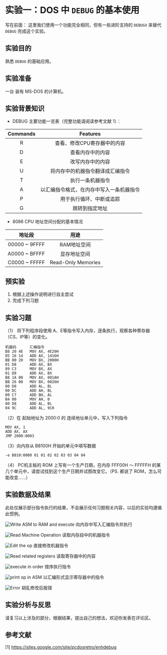 # 实验一：DOS 中 ```DEBUG``` 的基本使用

写在前面： 这里我们使用一个功能完全相同，但有一些进阶支持的 ```DEBUGX``` 来替代 ```DEBUG``` 完成这个实验。

## 实验目的

熟悉 ```DEBUG``` 的基础应用。

## 实验准备

一台 装有 MS-DOS 的计算机。

## 实验背景知识

- DEBUG 主要功能一览表（完整功能请阅读参考文献 1）：

| Commands | Features |
| :----------: | :------: |
| R | 查看、修改CPU寄存器中的内容 |
| D | 查看内存中的内容 |
| E | 改写内存中的内容 |
| U | 将内存中的机器指令翻译成汇编指令 |
| T | 执行一条机器指令 |
| A | 以汇编指令格式，在内存中写入一条机器指令 |
| P | 用于执行循环、中断或追踪 |
| G | 跳转到指定地址 |

- 8086 CPU 地址空间分配的基本情况

| 地址段 | 用途 |
| :---: | :---: |
| 00000 ~ 9FFFF | RAM地址空间 |
| A0000 ~ BFFFF | 显存地址空间 |
| C0000 ~ FFFFF | Read-Only Memories |

## 预实验

1. 根据上述操作说明进行自主尝试
2. 完成下列习题

## 实验习题

（1） 将下列程序段使用 A、E等指令写入内存，逐条执行，观察各种寄存器（CS、IP等）的变化。

```assembly
机器码      汇编指令
B8 20 4E   MOV AX, 4E20H
05 16 14   ADD AX, 1416H
BB 00 20   MOV BX, 2000H
01 D8      ADD AX, BX
89 C3      MOV BX, AX
01 D8      ADD AX, BX
B8 1A 00   MOV AX, 001AH
BB 26 00   MOV BX, 0026H
00 D8      ADD AL, BL
00 DC      ADD AH, BL
00 C7      ADD BH, AL
B4 00      MOV AH, 0
00 D8      ADD AL, BL
04 9C      ADD AL, 9CH
```

（2）在 起始地址为 2000:0 的 连续地址单元中，写入下列指令

```assembly
MOV AX, 1
ADD AX, AX
JMP 2000:0003
```

（3）向内存从 B8100H 开始的单元中填写数据

```
-e B810:0000 01 01 02 02 03 03 04 04
```

（4） PC机主板的 ROM 上写有一个生产日期，在内存 FFF00H ～ FFFFFH 的某几个单元中，请尝试找到这个生产日期并试图改变它。（PS. 都说了 ROM，怎么可能改变......）

## 实验数据及结果

此处仅展示部分指令执行的结果，不会展示任何习题相关内容，以后的实验均遵循此惯例。

![Write ASM to RAM and execute](../assets/exps/exp1/debugexp1-at.png)
向内存中写入汇编指令并执行

![Read Machine Operation](../assets/exps/exp1/debugexp1-d.png)
读取内存段中的机器指令

![Edit the op](../assets/exps/exp1/debugexp1-ed.png)
直接修改机器指令

![Read related registers](../assets/exps/exp1/debugexp1-r.png)
读取寄存器中的内容

![execute in order](../assets/exps/exp1/debugexp1-t.png)
按序执行指令

![print op in ASM](../assets/exps/exp1/debugexp1-ut.png)
以汇编形式显示寄存器中的指令

![Error](../assets/exps/exp1/debugexp1-error.png)
胡乱修改后报错

## 实验分析与反思

请复习以上涉及的部分，根据结果，提出自己的想法，欢迎你发表在评论区。

## 参考文献

[1] https://sites.google.com/site/pcdosretro/enhdebug